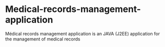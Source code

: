# Medical-records-management-application
Médical records management application is an JAVA (J2EE) application for the management of medical records
